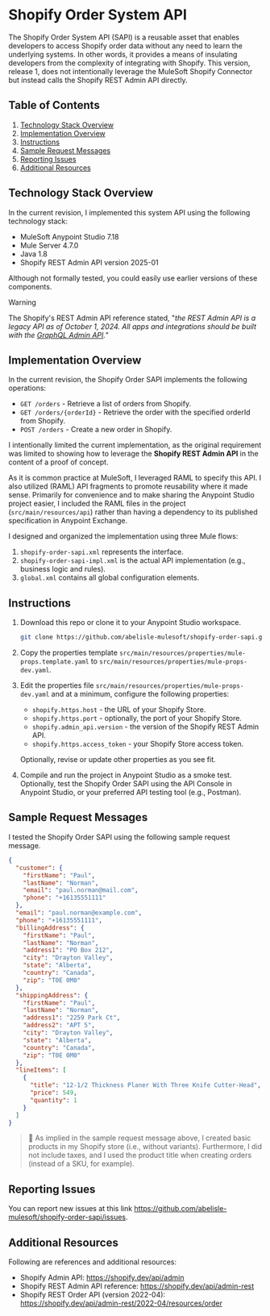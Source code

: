 # Shopify Order System API
The Shopify Order System API (SAPI) is a reusable asset that enables developers to access Shopify order data without any need to learn the underlying systems. In other words, it provides a means of insulating developers from the complexity of integrating with Shopify. This version, release 1, does not intentionally leverage the MuleSoft Shopify Connector but instead calls the Shopify REST Admin API directly.

## Table of Contents
1. [Technology Stack Overview](#technology-stack-overview)
2. [Implementation Overview](#implementation-overview)
3. [Instructions](#instructions)
4. [Sample Request Messages](#sample-request-messages)
5. [Reporting Issues](#reporting-issues)
6. [Additional Resources](#additional-resources)

## Technology Stack Overview
In the current revision, I implemented this system API using the following technology stack:
- MuleSoft Anypoint Studio 7.18
- Mule Server 4.7.0
- Java 1.8
- Shopify REST Admin API version 2025-01

Although not formally tested, you could easily use earlier versions of these components.

> [!WARNING]
> The Shopify's REST Admin API reference stated, "*the REST Admin API is a legacy API as of October 1, 2024. All apps and integrations should be built with the [GraphQL Admin API](https://shopify.dev/docs/api/admin-graphql).*" 

## Implementation Overview
In the current revision, the Shopify Order SAPI implements the following operations:

- `GET /orders` - Retrieve a list of orders from Shopify.
- `GET /orders/{orderId}` - Retrieve the order with the specified orderId from Shopify.
- `POST /orders` - Create a new order in Shopify.

I intentionally limited the current implementation, as the original requirement was limited to showing how to leverage the **Shopify REST Admin API** in the content of a proof of concept. 

As it is common practice at MuleSoft, I leveraged RAML to specify this API. I also utilized (RAML) API fragments to promote reusability where it made sense. Primarily for convenience and to make sharing the Anypoint Studio project easier, I included the RAML files in the project (`src/main/resources/api`) rather than having a dependency to its published specification in Anypoint Exchange.

I designed and organized the implementation using three Mule flows:
1. `shopify-order-sapi.xml` represents the interface.
2. `shopify-order-sapi-impl.xml` is the actual API implementation (e.g., business logic and rules).
3. `global.xml` contains all global configuration elements.

## Instructions
1. Download this repo or clone it to your Anypoint Studio workspace.
    ```sh
    git clone https://github.com/abelisle-mulesoft/shopify-order-sapi.git
    ```

2. Copy the properties template `src/main/resources/properties/mule-props.template.yaml`  to `src/main/resources/properties/mule-props-dev.yaml`. 

3. Edit the properties file `src/main/resources/properties/mule-props-dev.yaml` and at a minimum, configure the following properties:

   - `shopify.https.host` - the URL of your Shopify Store.
   - `shopify.https.port` - optionally, the port of your Shopify Store.
   - `shopify.admin_api.version` - the version of the Shopify REST Admin API.
   - `shopify.https.access_token` - your Shopify Store access token.

    Optionally, revise or update other properties as you see fit.

4. Compile and run the project in Anypoint Studio as a smoke test. Optionally, test the Shopify Order SAPI using the API Console in Anypoint Studio, or your preferred API testing tool (e.g., Postman).

## Sample Request Messages
I tested the Shopify Order SAPI using the following sample request message.
```json
{
  "customer": {
    "firstName": "Paul",
    "lastName": "Norman",
    "email": "paul.norman@mail.com",
    "phone": "+16135551111"
  },
  "email": "paul.norman@example.com",
  "phone": "+16135551111",
  "billingAddress": {
    "firstName": "Paul",
    "lastName": "Norman",
    "address1": "PO Box 212",
    "city": "Drayton Valley",
    "state": "Alberta",
    "country": "Canada",
    "zip": "T0E 0M0"
  },
  "shippingAddress": {
    "firstName": "Paul",
    "lastName": "Norman",
    "address1": "2259 Park Ct",
    "address2": "APT 5",
    "city": "Drayton Valley",
    "state": "Alberta",
    "country": "Canada",
    "zip": "T0E 0M0"
  },
  "lineItems": [
    {
      "title": "12-1/2 Thickness Planer With Three Knife Cutter-Head",
      "price": 549,
      "quantity": 1
    }
  ]
}
```

> :memo: As implied in the sample request message above, I created basic products in my Shopify store (i.e., without variants). Furthermore, I did not include taxes, and I used the product title when creating orders (instead of a SKU, for example).

## Reporting Issues
You can report new issues at this link https://github.com/abelisle-mulesoft/shopify-order-sapi/issues.

## Additional Resources
Following are references and additional resources:
- Shopify Admin API: https://shopify.dev/api/admin
- Shopify REST Admin API reference: https://shopify.dev/api/admin-rest
- Shopify REST Order API (version 2022-04): https://shopify.dev/api/admin-rest/2022-04/resources/order
